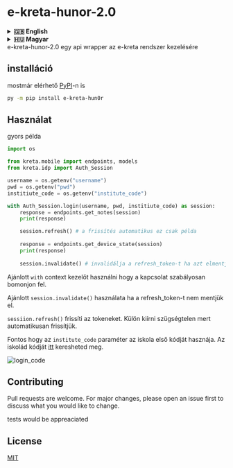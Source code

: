 



# e-kreta-hunor-2.0

<details>
<summary><strong>🇬🇧 English</strong></summary>
e-kreta-hunor-2.0 is an unofficial api wrapper for the e-kreta system

## installation

now available on [PyPI](https://pypi.org/project/e-kreta-hun0r/)

```bash
py -m pip install e-kreta-hun0r
```

## Usage

quick example

```python
import os

from kreta.mobile import endpoints, models
from kreta.idp import Auth_Session

username = os.getenv("username")
pwd = os.getenv("pwd")
institiute_code = os.getenv("institute_code")

with Auth_Session.login(username, pwd, institiute_code) as session:
    response = endpoints.get_notes(session)
    print(response)

    session.refresh() # it's automatically done when needed
  
    response = endpoints.get_device_state(session)
    print(response)
  
    session.invalidate() # invalidates the refresh token so remove if login is saved


```

Reccomended to use `with` context maneger to properly close the connection.

Reccomended to use `session.invalidate()` if the refresh token wont be saved as it is required in the process to revoke it.

`sessiion.refresh()` refreshes the access token. Usually not required as it done automatically when needed.

Important is that for the `institute_code` parameter the first code of the school is needed. 
check your schools id [here](https://intezmenykereso.e-kreta.hu/)

![login_code](https://github.com/hun0r/e-kreta-hun0r-2.0/blob/main/image/README/login_code.png?raw=true)

## Contributing

Pull requests are welcome. For major changes, please open an issue first
to discuss what you would like to change.

tests would be appreaciated

## License

[MIT](https://choosealicense.com/licenses/mit/)
</details>

<details>
<summary><strong>🇭🇺 Magyar</strong><summary>
e-kreta-hunor-2.0 egy api wrapper az e-kreta rendszer kezelésére

## installáció

mostmár elérhető [PyPI](https://pypi.org/project/e-kreta-hun0r/)-n is

```bash
py -m pip install e-kreta-hun0r
```

## Használat

gyors példa

```python
import os

from kreta.mobile import endpoints, models
from kreta.idp import Auth_Session

username = os.getenv("username")
pwd = os.getenv("pwd")
institiute_code = os.getenv("institute_code")

with Auth_Session.login(username, pwd, institiute_code) as session:
    response = endpoints.get_notes(session)
    print(response)

    session.refresh() # a frissítés automatikus ez csak példa
  
    response = endpoints.get_device_state(session)
    print(response)
  
    session.invalidate() # invalidálja a refresh_token-t ha azt elmentjük ezt el kell hagyni


```

Ajánlott `with` context kezelőt használni hogy a kapcsolat szabályosan bomonjon fel.

Ajánlott `session.invalidate()` használata ha a refresh_token-t nem mentjük el.

`sessiion.refresh()` frissíti az tokeneket. Külön kiírni szügségtelen mert automatikusan frissítjük.

Fontos hogy az `institute_code` paraméter az iskola első kódját hasznája. 
Az iskolád kódját [itt](https://intezmenykereso.e-kreta.hu/) keresheted meg.

![login_code](https://github.com/hun0r/e-kreta-hun0r-2.0/blob/main/image/README/login_code.png?raw=true)

## Contributing

Pull requests are welcome. For major changes, please open an issue first
to discuss what you would like to change.

tests would be appreaciated

## License

[MIT](https://choosealicense.com/licenses/mit/)
</details>
